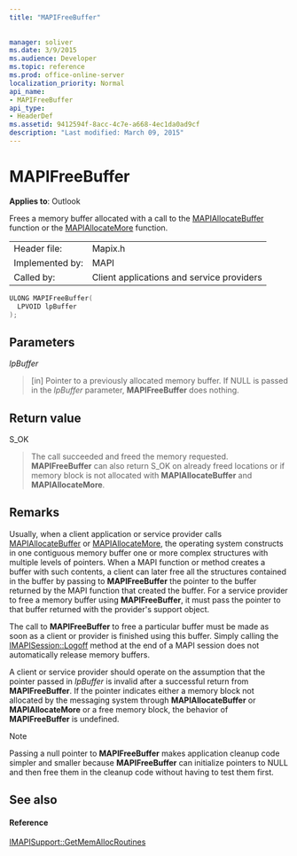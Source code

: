 ```yaml
---
title: "MAPIFreeBuffer"
 
 
manager: soliver
ms.date: 3/9/2015
ms.audience: Developer
ms.topic: reference
ms.prod: office-online-server
localization_priority: Normal
api_name:
- MAPIFreeBuffer
api_type:
- HeaderDef
ms.assetid: 9412594f-8acc-4c7e-a668-4ec1da0ad9cf
description: "Last modified: March 09, 2015"
---
```


# MAPIFreeBuffer

  
  
**Applies to**: Outlook 
  
Frees a memory buffer allocated with a call to the [MAPIAllocateBuffer](mapiallocatebuffer.md) function or the [MAPIAllocateMore](mapiallocatemore.md) function. 
  
|||
|:-----|:-----|
|Header file:  <br/> |Mapix.h  <br/> |
|Implemented by:  <br/> |MAPI  <br/> |
|Called by:  <br/> |Client applications and service providers  <br/> |
   
```cpp
ULONG MAPIFreeBuffer(
  LPVOID lpBuffer
);
```

## Parameters

 _lpBuffer_
  
> [in] Pointer to a previously allocated memory buffer. If NULL is passed in the  _lpBuffer_ parameter, **MAPIFreeBuffer** does nothing. 
    
## Return value

S_OK 
  
> The call succeeded and freed the memory requested. **MAPIFreeBuffer** can also return S_OK on already freed locations or if memory block is not allocated with **MAPIAllocateBuffer** and **MAPIAllocateMore**.
    
## Remarks

Usually, when a client application or service provider calls [MAPIAllocateBuffer](mapiallocatebuffer.md) or [MAPIAllocateMore](mapiallocatemore.md), the operating system constructs in one contiguous memory buffer one or more complex structures with multiple levels of pointers. When a MAPI function or method creates a buffer with such contents, a client can later free all the structures contained in the buffer by passing to **MAPIFreeBuffer** the pointer to the buffer returned by the MAPI function that created the buffer. For a service provider to free a memory buffer using **MAPIFreeBuffer**, it must pass the pointer to that buffer returned with the provider's support object. 
  
The call to **MAPIFreeBuffer** to free a particular buffer must be made as soon as a client or provider is finished using this buffer. Simply calling the [IMAPISession::Logoff](imapisession-logoff.md) method at the end of a MAPI session does not automatically release memory buffers. 
  
A client or service provider should operate on the assumption that the pointer passed in  _lpBuffer_ is invalid after a successful return from **MAPIFreeBuffer**. If the pointer indicates either a memory block not allocated by the messaging system through **MAPIAllocateBuffer** or **MAPIAllocateMore** or a free memory block, the behavior of **MAPIFreeBuffer** is undefined. 
  
> [!NOTE]
> Passing a null pointer to **MAPIFreeBuffer** makes application cleanup code simpler and smaller because **MAPIFreeBuffer** can initialize pointers to NULL and then free them in the cleanup code without having to test them first. 
  
## See also

#### Reference

[IMAPISupport::GetMemAllocRoutines](imapisupport-getmemallocroutines.md)

